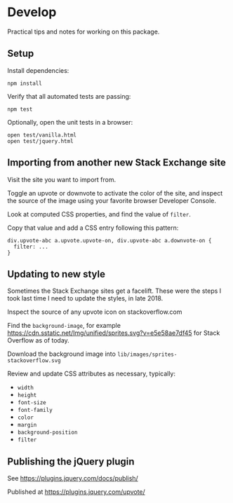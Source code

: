 Develop
=======

Practical tips and notes for working on this package.

Setup
-----

Install dependencies:

    npm install

Verify that all automated tests are passing:

    npm test

Optionally, open the unit tests in a browser:

    open test/vanilla.html
    open test/jquery.html


Importing from another new Stack Exchange site
----------------------------------------------

Visit the site you want to import from.

Toggle an upvote or downvote to activate the color of the site,
and inspect the source of the image using your favorite browser Developer Console.

Look at computed CSS properties, and find the value of `filter`.

Copy that value and add a CSS entry following this pattern:

    div.upvote-abc a.upvote.upvote-on, div.upvote-abc a.downvote-on {
      filter: ...
    }

Updating to new style
---------------------

Sometimes the Stack Exchange sites get a facelift.
These were the steps I took last time I need to update the styles, in late 2018.

Inspect the source of any upvote icon on stackoverflow.com

Find the `background-image`, for example https://cdn.sstatic.net/Img/unified/sprites.svg?v=e5e58ae7df45 for Stack Overflow as of today.

Download the background image into `lib/images/sprites-stackoverflow.svg`

Review and update CSS attributes as necessary, typically:

- `width`
- `height`
- `font-size`
- `font-family`
- `color`
- `margin`
- `background-position`
- `filter`

Publishing the jQuery plugin
----------------------------

See https://plugins.jquery.com/docs/publish/

Published at https://plugins.jquery.com/upvote/
